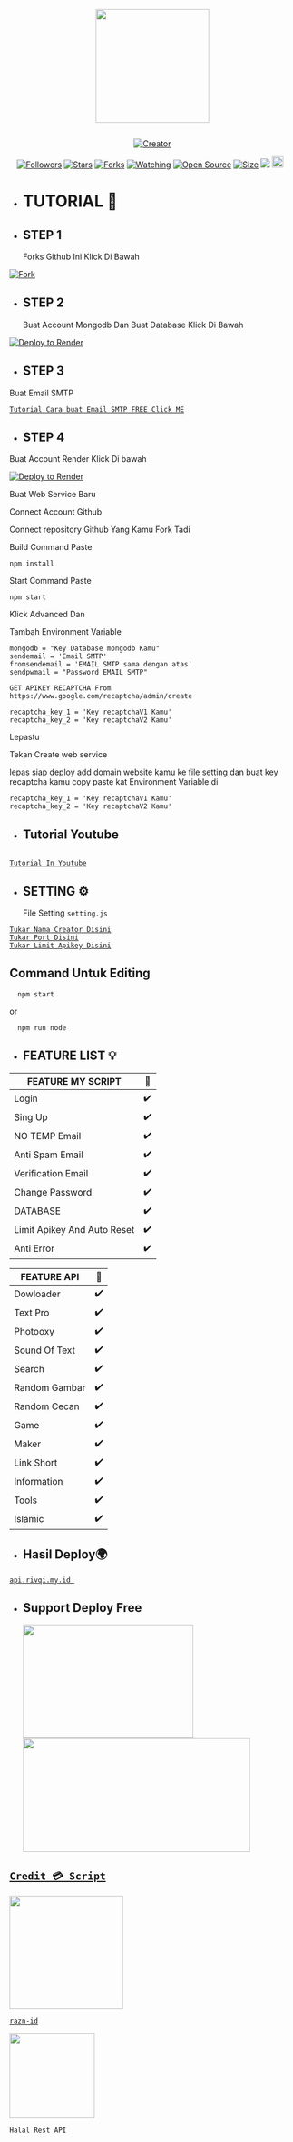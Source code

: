<p align="center">
<img src="https://avatars.githubusercontent.com/razn-id" width="200" height="200"/>
</p>
<p align="center">
  <a href="#"><img src="http://readme-typing-svg.herokuapp.com?color=d1fa02&center=true&vCenter=true&multiline=false&lines=Welcome+To+Rest+Api+Razan+" alt="">
</p>
<p align="center">
<a href="#"><img title="Creator" src="https://img.shields.io/badge/Creator-Razan-red.svg?style=for-the-badge&logo=github"></a>
</p>
<p align="center">
<a href="https://github.com/razn-id?tab=followers"><img title="Followers" src="https://img.shields.io/github/followers/razn-id?color=green&style=flat-square"></a>
<a href="https://github.com/razn-id/Api-Razan/stargazers/"><img title="Stars" src="https://img.shields.io/github/stars/razn-id/Api-Razan?color=white&style=flat-square"></a>
<a href="https://github.com/razn-id/Api-Razan/network/members"><img title="Forks" src="https://img.shields.io/github/forks/razn-id/Api-Razan?color=yellow&style=flat-square"></a>
<a href="https://github.com/razn-id/Api-Razan/watchers"><img title="Watching" src="https://img.shields.io/github/watchers/razn-id/Api-Razan?label=Watchers&color=red&style=flat-square"></a>
<a href="https://github.com/razn-id/Api-Razan"><img title="Open Source" src="https://badges.frapsoft.com/os/v2/open-source.svg?v=103"></a>
<a href="https://github.com/razn-id/Api-Razan/"><img title="Size" src="https://img.shields.io/github/repo-size/razn-id/Api-Razan?style=flat-square&color=darkred"></a>
<a href="https://hits.seeyoufarm.com"><img src="https://hits.seeyoufarm.com/api/count/incr/badge.svg?url=https%3A%2F%2Fgithub.com%2Frazn-id%2FApi-Razan%2Fhit-counter&count_bg=%2379C83D&title_bg=%23555555&icon=probot.svg&icon_color=%2304FF00&title=hits&edge_flat=false"/></a>
<a href="https://github.com/razn-id/Api-Razan/graphs/commit-activity"><img height="20" src="https://img.shields.io/badge/Maintained-No-red.svg"></a>&nbsp;&nbsp;
</p>

- # TUTORIAL 📌

- ## STEP 1
  Forks Github Ini Klick Di Bawah

[![Fork](https://telegra.ph/file/0ac5b4f21a7c153f3bfc7.png)](https://github.com/razn-id/Api-Razan/fork)

- ## STEP 2
  Buat Account Mongodb Dan Buat Database Klick Di Bawah

[![Deploy to Render](https://telegra.ph/file/1bc5c9749e8a46d167619.png)](https://www.mongodb.com/cloud/atlas/register)

- ## STEP 3

Buat Email SMTP

[`Tutorial Cara buat Email SMTP FREE Click ME`](https://www.youtube.com/watch?v=1YXVdyVuFGA)<br>

- ## STEP 4

Buat Account Render Klick Di bawah

[![Deploy to Render](https://render.com/images/deploy-to-render-button.svg)](https://dashboard.render.com/)

Buat Web Service Baru

Connect Account Github

Connect repository Github Yang Kamu Fork Tadi

Build Command Paste

```
npm install
```

Start Command Paste

```
npm start
```

Klick Advanced Dan

Tambah Environment Variable

```
mongodb = "Key Database mongodb Kamu"
sendemail = 'Email SMTP'
fromsendemail = 'EMAIL SMTP sama dengan atas'
sendpwmail = "Password EMAIL SMTP"

GET APIKEY RECAPTCHA From https://www.google.com/recaptcha/admin/create

recaptcha_key_1 = 'Key recaptchaV1 Kamu'
recaptcha_key_2 = 'Key recaptchaV2 Kamu'
```

Lepastu

Tekan Create web service

lepas siap deploy add domain website kamu ke file setting dan buat key recaptcha kamu
copy paste kat Environment Variable di

```
recaptcha_key_1 = 'Key recaptchaV1 Kamu'
recaptcha_key_2 = 'Key recaptchaV2 Kamu'
```

- ## Tutorial Youtube

<a href="https://youtu.be/5K3YYuq7QoI"><img src="https://img.youtube.com/vi/5K3YYuq7QoI/sddefault.jpg" alt="">

[`Tutorial In Youtube`](https://youtu.be/5K3YYuq7QoI)<br>

- ## SETTING ⚙️
  File Setting `setting.js`

[`Tukar Nama Creator Disini`](https://github.com/razn-id/Api-Razan/blob/master/settings.js#:~:text=creator%20%3D%20%27-,%E4%B9%82%F0%9D%98%BC%F0%9D%99%A1%F0%9D%99%9E%F0%9D%99%A5%E4%B9%82,-%27%20//%20Nama)<br>
[`Tukar Port Disini`](https://github.com/razn-id/Api-Razan/blob/master/settings.js#:~:text=port%20%3D-,8080,-//port%20host)<br>
[`Tukar Limit Apikey Disini`](https://github.com/razn-id/Api-Razan/blob/master/settings.js#:~:text=LimitApikey%20%3D-,200,-//%20Limit%20Apikey%20default)<br>

## Command Untuk Editing

```
  npm start
```

or

```
  npm run node
```

- ## FEATURE LIST 💡

| FEATURE MY SCRIPT           | 🌱  |
| --------------------------- | --- |
| Login                       | ✔️  |
| Sing Up                     | ✔️  |
| NO TEMP Email               | ✔️  |
| Anti Spam Email             | ✔️  |
| Verification Email          | ✔️  |
| Change Password             | ✔️  |
| DATABASE                    | ✔️  |
| Limit Apikey And Auto Reset | ✔️  |
| Anti Error                  | ✔️  |

| FEATURE API   | 🌱  |
| ------------- | --- |
| Dowloader     | ✔️  |
| Text Pro      | ✔️  |
| Photooxy      | ✔️  |
| Sound Of Text | ✔️  |
| Search        | ✔️  |
| Random Gambar | ✔️  |
| Random Cecan  | ✔️  |
| Game          | ✔️  |
| Maker         | ✔️  |
| Link Short    | ✔️  |
| Information   | ✔️  |
| Tools         | ✔️  |
| Islamic       | ✔️  |

- ## Hasil Deploy🌍

[`api.rivqi.my.id `](https://api.rivqi.my.id)<br>

- ## Support Deploy Free
  <a href="https://replit.com"><img src="https://telegra.ph/file/8d225f38ce1920182e313.png" width="300" height="200">
  <a href="https://dashboard.render.com"><img src="https://telegra.ph/file/6125fb68b97cdd156fc67.png" width="400" height="200">

## `Credit 💳 Script`

<img src="https://avatars.githubusercontent.com/razn-id" width="200" height="200">

[`razn-id`](https://github.com/razn-id)<br>

<img src="https://telegra.ph/file/1cbc7e659b35a053bf25f.png" width="150" height="150">

`Halal Rest API`
